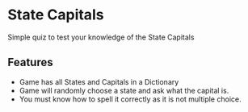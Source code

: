 # State Capitals
Simple quiz to test your knowledge of the State Capitals

## Features

* Game has all States and Capitals in a Dictionary
* Game will randomly choose a state and ask what the capital is.
* You must know how to spell it correctly as it is not multiple choice.